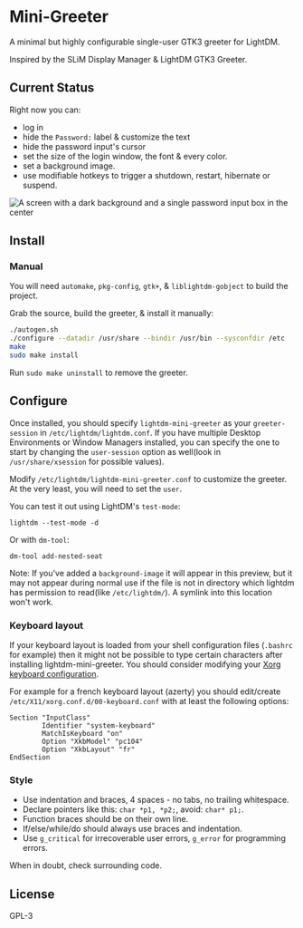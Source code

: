 # Mini-Greeter

A minimal but highly configurable single-user GTK3 greeter for LightDM.

Inspired by the SLiM Display Manager & LightDM GTK3 Greeter.


## Current Status

Right now you can:

* log in
* hide the `Password:` label & customize the text
* hide the password input's cursor
* set the size of the login window, the font & every color.
* set a background image.
* use modifiable hotkeys to trigger a shutdown, restart, hibernate or suspend.

![A screen with a dark background and a single password input box in the center](http://bugs.sleepanarchy.com/projects/mini-greeter/repository/revisions/master/entry/screenshot.png "Mini Greeter Screenshot")


## Install

### Manual

You will need `automake`, `pkg-config`, `gtk+`, & `liblightdm-gobject` to build
the project.

Grab the source, build the greeter, & install it manually:

```sh
./autogen.sh
./configure --datadir /usr/share --bindir /usr/bin --sysconfdir /etc
make
sudo make install
```

Run `sudo make uninstall` to remove the greeter.


## Configure

Once installed, you should specify `lightdm-mini-greeter` as your
`greeter-session` in `/etc/lightdm/lightdm.conf`. If you have multiple Desktop
Environments or Window Managers installed, you can specify the one to start by
changing the `user-session` option as well(look in `/usr/share/xsession` for
possible values).

Modify `/etc/lightdm/lightdm-mini-greeter.conf` to customize the greeter. At
the very least, you will need to set the `user`.

You can test it out using LightDM's `test-mode`:

    lightdm --test-mode -d

Or with `dm-tool`:

    dm-tool add-nested-seat

Note: If you've added a `background-image` it will appear in this preview, but
it may not appear during normal use if the file is not in directory which
lightdm has permission to read(like `/etc/lightdm/`). A symlink into this
location won't work.

### Keyboard layout

If your keyboard layout is loaded from your shell configuration files (`.bashrc`
for example) then it might not be possible to type certain characters after
installing lightdm-mini-greeter. You should consider modifying your 
[Xorg keyboard configuration](https://wiki.archlinux.org/index.php/Xorg/Keyboard_configuration#Using_X_configuration_files).

For example for a french keyboard layout (azerty) you should edit/create 
`/etc/X11/xorg.conf.d/00-keyboard.conf` with at least the following options:

```
Section "InputClass"
        Identifier "system-keyboard"
        MatchIsKeyboard "on"
        Option "XkbModel" "pc104"
        Option "XkbLayout" "fr"
EndSection
```


### Style

* Use indentation and braces, 4 spaces - no tabs, no trailing whitespace.
* Declare pointers like this: `char *p1, *p2;`, avoid: `char* p1;`.
* Function braces should be on their own line.
* If/else/while/do should always use braces and indentation.
* Use `g_critical` for irrecoverable user errors, `g_error` for programming
  errors.

When in doubt, check surrounding code.


## License

GPL-3


[aur-package]: https://aur.archlinux.org/packages/lightdm-mini-greeter/
[gentoo-package]: https://packages.gentoo.org/packages/x11-misc/lightdm-mini-greeter
[releases]: https://github.com/prikhi/lightdm-mini-greeter/releases
